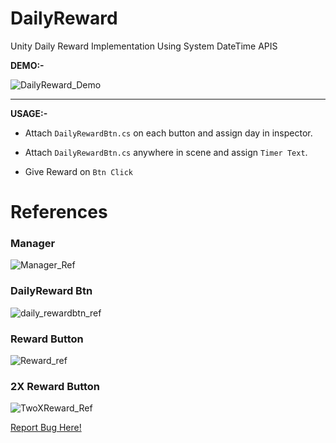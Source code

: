 # DailyReward
Unity Daily Reward Implementation Using System DateTime APIS

**DEMO:-**

![DailyReward_Demo](https://user-images.githubusercontent.com/78583049/195974892-01a2efec-b015-4309-b32d-7958232b8525.gif)

***

**USAGE:-**

* Attach ```DailyRewardBtn.cs``` on each button and assign day in inspector.

* Attach ```DailyRewardBtn.cs``` anywhere in scene and assign ```Timer Text```.

* Give Reward on `Btn Click`

# References

### **Manager**
![Manager_Ref](https://user-images.githubusercontent.com/78583049/195892469-03ca1823-15f8-4d26-a77f-9e45e9a471ce.jpg)

### **DailyReward Btn**
![daily_rewardbtn_ref](https://user-images.githubusercontent.com/78583049/195967242-9bde2064-2957-4b56-8837-ec5dd332be68.jpg)

### **Reward Button**
![Reward_ref](https://user-images.githubusercontent.com/78583049/195892951-3045e0b4-9b66-4617-b846-c7971413f24f.jpg)

### **2X Reward Button**
![TwoXReward_Ref](https://user-images.githubusercontent.com/78583049/195893083-6c8450b0-d916-44a8-9cae-5e9ebf715f59.jpg)


[Report Bug Here!](https://github.com/Zain-ul-din/DailyReward/issues)
